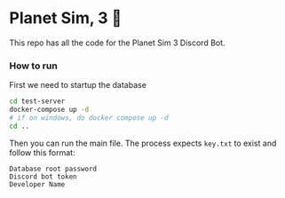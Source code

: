 # Planet Sim, 3 :tada:

This repo has all the code for the Planet Sim 3 Discord Bot.



### How to run


First we need to startup the database
```bash
cd test-server
docker-compose up -d
# if on windows, do docker compose up -d
cd ..
```

Then you can run the main file. The process expects `key.txt` to exist and follow this format:
```
Database root password
Discord bot token
Developer Name
```

